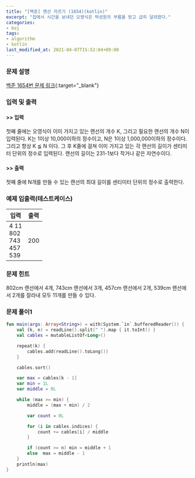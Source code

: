 ```yaml
---
title: "[백준] 랜선 자르기 (1654)(kotlin)"
excerpt: "집에서 시간을 보내던 오영식은 박성원의 부름을 받고 급히 달려왔다."
categories:
- boj
tags:
- algorithm
- kotlin
last_modified_at: 2021-04-07T15:52:04+09:00
---
```



### 문제 설명
[백준 1654번 문제 링크](https://www.acmicpc.net/problem/1654#description){:target="_blank"}




### 입력 및 출력
#### >> 입력
첫째 줄에는 오영식이 이미 가지고 있는 랜선의 개수 K, 그리고 필요한 랜선의 개수 N이 입력된다. K는 1이상 10,000이하의 정수이고, N은 1이상 1,000,000이하의 정수이다. 그리고 항상 K ≦ N 이다. 그 후 K줄에 걸쳐 이미 가지고 있는 각 랜선의 길이가 센티미터 단위의 정수로 입력된다. 랜선의 길이는 231\-1보다 작거나 같은 자연수이다.



#### >> 출력
첫째 줄에 N개를 만들 수 있는 랜선의 최대 길이를 센티미터 단위의 정수로 출력한다.





### 예제 입출력(테스트케이스)


|입력|출력|
|-----|------|
|4 11<br>802<br>743<br>457<br>539|200|




### 문제 힌트


802cm 랜선에서 4개, 743cm 랜선에서 3개, 457cm 랜선에서 2개, 539cm 랜선에서 2개를 잘라내 모두 11개를 만들 수 있다.




### 문제 풀이1
```kotlin
fun main(args: Array<String>) = with(System.`in`.bufferedReader()) {
    val (k, n) = readLine().split(" ").map { it.toInt() }
    val cables = mutableListOf<Long>()

    repeat(k) {
        cables.add(readLine().toLong())
    }

    cables.sort()

    var max = cables[k - 1]
    var min = 1L
    var middle = 0L

    while (max >= min) {
        middle = (max + min) / 2

        var count = 0L

        for (i in cables.indices) {
            count += cables[i] / middle
        }

        if (count >= n) min = middle + 1
        else  max = middle - 1
    }
    println(max)
}
```